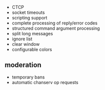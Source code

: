 * CTCP
* socket timeouts
* scripting support
* complete processing of reply/error codes
* structured command argument processing
* split long messages
* ignore list
* clear window
* configurable colors

moderation
----------

* temporary bans
* automatic chanserv op requests
